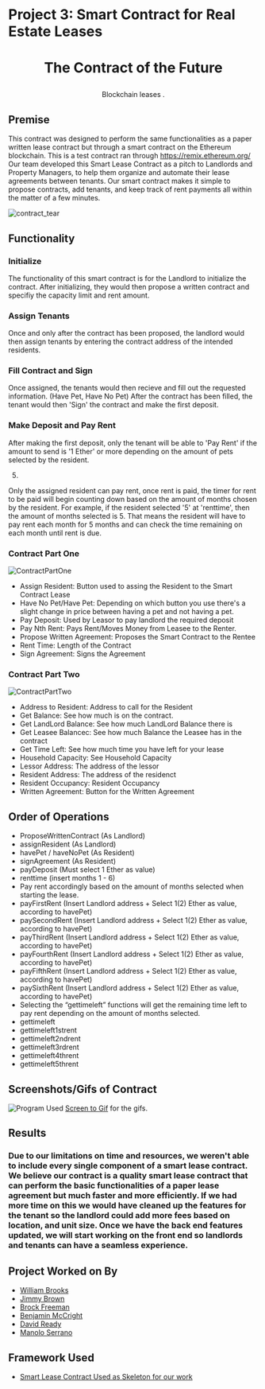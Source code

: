 # Project 3: Smart Contract for Real Estate Leases

# <p align="center"> The Contract of the Future </p>
  <p align="center"> Blockchain leases  . </p>
  
  ## Premise

This contract was designed to perform the same functionalities as a paper written lease contract but through a smart contract on the Ethereum blockchain. This is a test contract ran through https://remix.ethereum.org/ Our team developed this Smart Lease Contract as a pitch to Landlords and Property Managers, to help them organize and automate their lease agreements between tenants. Our smart contract makes it simple to propose contracts, add tenants, and keep track of rent payments all within the matter of a few minutes. 



![contract_tear](Images/contract_tear.jpeg)


## Functionality

### Initialize
The functionality of this smart contract is for the Landlord to initialize the contract. After initializing, they would then propose a written contract and specifiy the capacity limit and rent amount.

### Assign Tenants
Once and only after the contract has been proposed, the landlord would then assign tenants by entering the contract address of the intended residents. 

### Fill Contract and Sign
Once assigned, the tenants would then recieve and fill out the requested information. (Have Pet, Have No Pet) After the contract has been filled, the tenant would then 'Sign' the contract and make the first deposit.

### Make Deposit and Pay Rent
After making the first deposit, only the tenant will be able to 'Pay Rent' if the amount to send is '1 Ether' or more depending on the amount of pets selected by the resident.

5.
Only the assigned resident can pay rent, once rent is paid, the timer for rent to be paid will begin counting down based on the amount of months chosen by the resident. For example, if the resident selected '5' at 'renttime', then the amount of months selected is 5. That means the resident will have to pay rent each month for 5 months and can check the time remaining on each month until rent is due.  




### Contract Part One

![ContractPartOne](Images/ContractButtonsPartOne.png)

* Assign Resident: Button used to assing the Resident to the Smart Contract Lease
* Have No Pet/Have Pet: Depending on which button you use there's a slight change in price between having a pet and not having a pet.
* Pay Deposit: Used by Leasor to pay landlord the required deposit 
* Pay Nth Rent: Pays Rent/Moves Money from Leasee to the Renter. 
* Propose Written Agreement: Proposes the Smart Contract to the Rentee 
* Rent Time: Length of the Contract 
* Sign Agreement: Signs the Agreement 


### Contract Part Two

![ContractPartTwo](Images/ContractButtonsPartTwo.png)
* Address to Resident:  Address to call for the Resident
* Get Balance: See how much is on the contract.
* Get LandLord Balance: See how much LandLord Balance there is
* Get Leasee Balancec: See how much Balance the Leasee has in the contract
* Get Time Left: See how much time you have left for your lease
* Household Capacity: See Household Capacity
* Lessor Address: The address of the lessor
* Resident Address: The address of the residenct
* Resident Occupancy: Resident Occupancy   
* Written Agreement: Button for the Written Agreement 




## Order of Operations
* ProposeWrittenContract (As Landlord)
* assignResident (As Landlord)
* havePet / haveNoPet (As Resident)
* signAgreement (As Resident)
* payDeposit (Must select 1 Ether as value)
* renttime (insert months 1 - 6)
* Pay rent accordingly based on the amount of months selected when starting the lease.
* payFirstRent (Insert Landlord address + Select 1(2) Ether as value, according to havePet)
* paySecondRent (Insert Landlord address + Select 1(2) Ether as value, according to havePet)
* payThirdRent (Insert Landlord address + Select 1(2) Ether as value, according to havePet)
* payFourthRent (Insert Landlord address + Select 1(2) Ether as value, according to havePet)
* payFifthRent (Insert Landlord address + Select 1(2) Ether as value, according to havePet)
* paySixthRent (Insert Landlord address + Select 1(2) Ether as value, according to havePet)
* Selecting the “gettimeleft” functions will get the remaining time left to pay rent depending on the amount of months selected.
* gettimeleft
* gettimeleft1strent
* gettimeleft2ndrent
* gettimeleft3rdrent
* gettimeleft4thrent
* gettimeleft5thrent




## Screenshots/Gifs of Contract

![Program](Images/SmartLeaseFinalCode.gif)
Used [Screen to Gif](https://www.screentogif.com/) for the gifs.



## Results

### Due to our limitations on time and resources, we weren't able to include every single component of a smart lease contract. We believe our contract is a quality smart lease contract that can perform the basic functionalities of a paper lease agreement but much faster and more efficiently. If we had more time on this we would have cleaned up the features for the tenant so the landlord could add more fees based on location, and unit size. Once we have the back end features updated, we will start working on the front end so landlords and tenants can have a seamless experience.

 


## Project Worked on By
* [William Brooks](https://github.com/Wil-bro0824)
* [Jimmy Brown](https://github.com/jbrown2155)
* [Brock Freeman](https://github.com/Bfree22)
* [Benjamin McCright](https://github.com/BenMcCright)
* [David Ready](https://github.com/CrusadingGroundhog)
* [Manolo Serrano](https://github.com/InfluxVC)

## Framework Used
* [Smart Lease Contract Used as Skeleton for our work](https://github.com/SmartLease/Ethereum/blob/master/contracts/smartleasefactory.sol)
